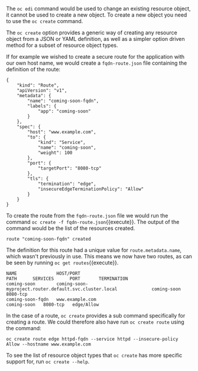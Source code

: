 The ``oc edi`` command would be used to change an existing resource object, it cannot be used to create a new object. To create a new object you need to use the ``oc create`` command.

The ``oc create`` option provides a generic way of creating any resource object from a JSON or YAML definition, as well as a simpler option driven method for a subset of resource object types.

If for example we wished to create a secure route for the application with our own host name, we would create a ``fqdn-route.json`` file containing the definition of the route:

```
{
    "kind": "Route",
    "apiVersion": "v1",
    "metadata": {
        "name": "coming-soon-fqdn",
        "labels": {
            "app": "coming-soon"
        }
    },
    "spec": {
        "host": "www.example.com",
        "to": {
            "kind": "Service",
            "name": "coming-soon",
            "weight": 100
        },
        "port": {
            "targetPort": "8080-tcp"
        },
        "tls": {
            "termination": "edge",
            "insecureEdgeTerminationPolicy": "Allow"
        }
    }
}
```

To create the route from the ``fqdn-route.json`` file we would run the command ``oc create -f fqdn-route.json``{{execute}}. The output of the command would be the list of the resources created.

```
route "coming-soon-fqdn" created
```

The definition for this route had a unique value for ``route.metadata.name``, which wasn't previously in use. This means we now have two routes, as can be seen by running ``oc get routes``{{execute}}.

```
NAME               HOST/PORT                                                PATH      SERVICES      PORT       TERMINATION
coming-soon        coming-soon-myproject.router.default.svc.cluster.local             coming-soon   8080-tcp
coming-soon-fqdn   www.example.com                                                    coming-soon   8080-tcp   edge/Allow
```

In the case of a route, ``oc create`` provides a sub command specifically for creating a route. We could therefore also have run ``oc create route`` using the command:

``oc create route edge httpd-fqdn --service httpd --insecure-policy Allow --hostname www.example.com``

To see the list of resource object types that ``oc create`` has more specific support for, run ``oc create --help``.
